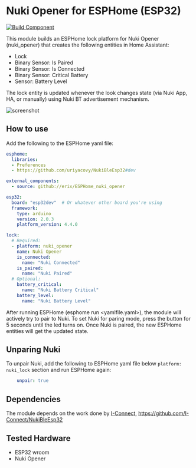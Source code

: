 # Nuki Opener for ESPHome (ESP32)
[![Build Component](https://github.com/uriyacovy/ESPHome_nuki_lock/actions/workflows/build.yaml/badge.svg)](https://github.com/uriyacovy/ESPHome_nuki_lock/actions/workflows/build.yaml)

This module builds an ESPHome lock platform for Nuki Opener (nuki_opener) that creates the following entities in Home Assistant:
- Lock 
- Binary Sensor: Is Paired
- Binary Sensor: Is Connected
- Binary Sensor: Critical Battery 
- Sensor: Battery Level

The lock entity is updated whenever the look changes state (via Nuki App, HA, or manually) using Nuki BT advertisement mechanism.

![screenshot](https://user-images.githubusercontent.com/1754967/183266065-d1a6e9fe-d7f7-4295-9c0d-4bf9235bf4cd.png)

## How to use
Add the following to the ESPHome yaml file:

```yaml
esphome:
  libraries:
  - Preferences
  - https://github.com/uriyacovy/NukiBleEsp32#dev

external_components:
  - source: github://erix/ESPHome_nuki_opener

esp32:
  board: "esp32dev"  # Or whatever other board you're using
  framework:
    type: arduino
    version: 2.0.3
    platform_version: 4.4.0

lock:
  # Required:
  - platform: nuki_opener
    name: Nuki Opener
    is_connected: 
      name: "Nuki Connected"
    is_paired: 
      name: "Nuki Paired"      
  # Optional:
    battery_critical:
      name: "Nuki Battery Critical"
    battery_level:
      name: "Nuki Battery Level"
```

After running ESPHome (esphome run <yamlfile.yaml>), the module will actively try to pair to Nuki.
To set Nuki for paring mode, press the button for 5 seconds until the led turns on.
Once Nuki is paired, the new ESPHome entities will get the updated state.

## Unparing Nuki
To unpair Nuki, add the following to ESPHome yaml file below `platform: nuki_lock` section and run ESPHome again:
```yaml
    unpair: true
```

## Dependencies
The module depends on the work done by [I-Connect](https://github.com/I-Connect), https://github.com/I-Connect/NukiBleEsp32

## Tested Hardware
- ESP32 wroom
- Nuki Opener

